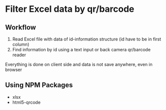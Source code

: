 # Filter Excel data by qr/barcode

## Workflow

1. Read Excel file with data of id-information structure (id have to be in first column)
2. Find information by id using a text input or back camera qr/barcode reader

Everything is done on client side and data is not save anywhere, even in browser

## Using NPM Packages

- xlsx
- html5-qrcode
